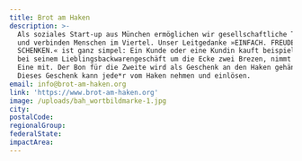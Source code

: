 ```yaml
---
title: Brot am Haken
description: >-
  Als soziales Start-up aus München ermöglichen wir gesellschaftliche Teilhabe
  und verbinden Menschen im Viertel. Unser Leitgedanke »EINFACH. FREUDE.
  SCHENKEN.« ist ganz simpel: Ein Kunde oder eine Kundin kauft beispielsweise
  bei seinem Lieblingsbackwarengeschäft um die Ecke zwei Brezen, nimmt aber nur
  Eine mit. Der Bon für die Zweite wird als Geschenk an den Haken gehängt.
  Dieses Geschenk kann jede*r vom Haken nehmen und einlösen.
email: info@brot-am-haken.org
link: 'https://www.brot-am-haken.org'
image: /uploads/bah_wortbildmarke-1.jpg
city:
postalCode:
regionalGroup:
federalState:
impactArea:
---
```


